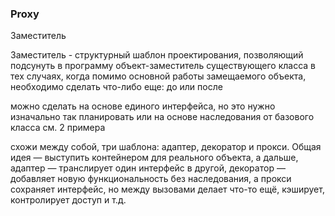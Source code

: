 ### Proxy

Заместитель

Заместитель - структурный шаблон проектирования, позволяющий подсунуть в программу объект-заместитель существующего класса в тех случаях, когда помимо основной работы замещаемого объекта, необходимо сделать что-либо еще: до или после

можно сделать на основе единого интерфейса, но это нужно изначально так планировать или на основе наследования от базового класса
см. 2 примера

схожи между собой, три шаблона: адаптер, декоратор и прокси. Общая идея — выступить контейнером для реального объекта, а дальше, адаптер — транслирует один интерфейс в другой, декоратор — добавляет новую функциональность без наследования, а прокси сохраняет интерфейс, но между вызовами делает что-то ещё, кэширует, контролирует доступ и т.д.

